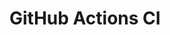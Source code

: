 # GitHub Actions CI













































































































































































































































































































































































































































































































































































































































































































































































































































































































































































































































































































































































































































































































































































































































































































